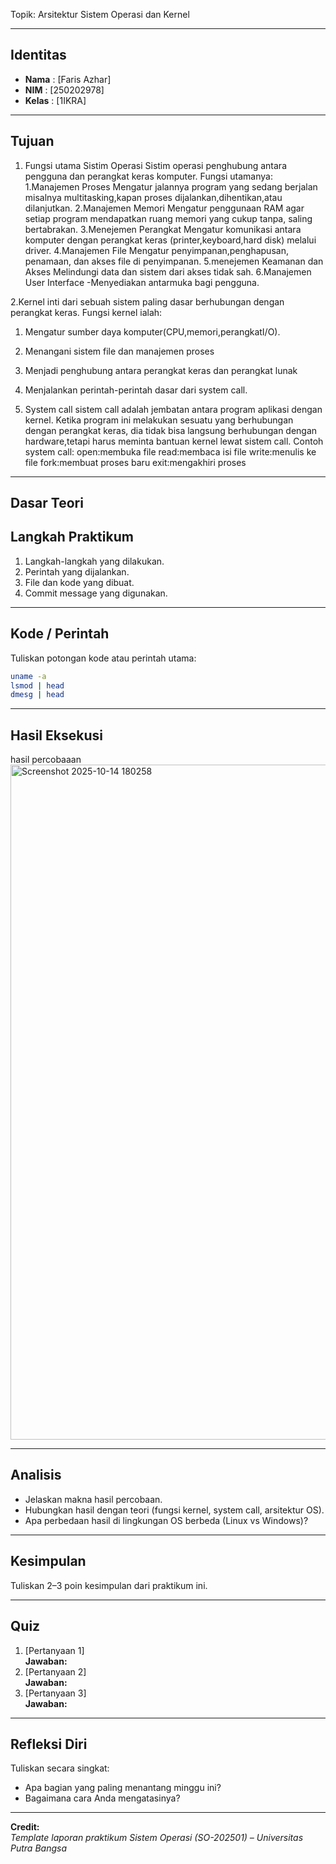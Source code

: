 Topik: Arsitektur Sistem Operasi dan Kernel

---

## Identitas
- **Nama**  : [Faris Azhar]  
- **NIM**   : [250202978]  
- **Kelas** : [1IKRA]

---

## Tujuan
1. Fungsi utama Sistim Operasi
Sistim operasi penghubung antara pengguna dan perangkat keras komputer.
Fungsi utamanya:
1.Manajemen Proses
Mengatur jalannya program yang sedang berjalan misalnya multitasking,kapan proses dijalankan,dihentikan,atau dilanjutkan.
2.Manajemen Memori
Mengatur penggunaan RAM agar setiap program mendapatkan ruang memori yang cukup tanpa, saling bertabrakan.
3.Menejemen Perangkat
Mengatur komunikasi antara komputer dengan perangkat keras (printer,keyboard,hard disk) melalui driver.
4.Manajemen File
Mengatur penyimpanan,penghapusan, penamaan, dan akses file di penyimpanan.
5.menejemen Keamanan dan Akses
Melindungi data dan sistem dari akses tidak sah.
6.Manajemen User Interface
-Menyediakan antarmuka bagi pengguna.

2.Kernel
inti dari sebuah sistem paling dasar berhubungan dengan perangkat keras.
Fungsi kernel ialah:
1. Mengatur sumber daya komputer(CPU,memori,perangkatI/O).
2. Menangani sistem file dan manajemen proses
3. Menjadi penghubung antara perangkat keras dan perangkat lunak
4. Menjalankan perintah-perintah dasar dari system call.

3. System call
sistem call adalah jembatan antara program aplikasi dengan kernel. Ketika program ini melakukan sesuatu yang berhubungan dengan perangkat keras, dia tidak bisa langsung berhubungan dengan hardware,tetapi harus meminta bantuan kernel lewat sistem call.
Contoh system call:
open:membuka file
read:membaca isi file
write:menulis ke file
fork:membuat proses baru
exit:mengakhiri proses


---

## Dasar Teori


## Langkah Praktikum
1. Langkah-langkah yang dilakukan.  
2. Perintah yang dijalankan.  
3. File dan kode yang dibuat.  
4. Commit message yang digunakan.

---

## Kode / Perintah
Tuliskan potongan kode atau perintah utama:
```bash
uname -a
lsmod | head
dmesg | head
```

---

## Hasil Eksekusi
hasil percobaaan
<img width="1920" height="1080" alt="Screenshot 2025-10-14 180258" src="https://github.com/user-attachments/assets/9d905f45-e1ca-46e9-99d2-af0b5869e1da" />


---

## Analisis
- Jelaskan makna hasil percobaan.  
- Hubungkan hasil dengan teori (fungsi kernel, system call, arsitektur OS).  
- Apa perbedaan hasil di lingkungan OS berbeda (Linux vs Windows)?  

---

## Kesimpulan
Tuliskan 2–3 poin kesimpulan dari praktikum ini.

---

## Quiz
1. [Pertanyaan 1]  
   **Jawaban:**  
2. [Pertanyaan 2]  
   **Jawaban:**  
3. [Pertanyaan 3]  
   **Jawaban:**  

---

## Refleksi Diri
Tuliskan secara singkat:
- Apa bagian yang paling menantang minggu ini?  
- Bagaimana cara Anda mengatasinya?  

---

**Credit:**  
_Template laporan praktikum Sistem Operasi (SO-202501) – Universitas Putra Bangsa_
